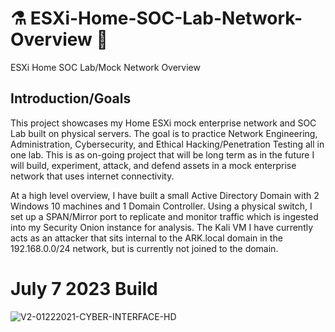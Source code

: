 # ⚗️ ESXi-Home-SOC-Lab-Network-Overview 🧪
ESXi Home SOC Lab/Mock Network Overview

## Introduction/Goals

This project showcases my Home ESXi mock enterprise network and SOC Lab built on physical servers. The goal is to practice Network Engineering, Administration, Cybersecurity, and Ethical Hacking/Penetration Testing all in one lab. This is as on-going project that will be long term as in the future I will build, experiment, attack, and defend assets in a mock enterprise network that uses internet connectivity.

At a high level overview, I have built a small Active Directory Domain with 2 Windows 10 machines and 1 Domain Controller. Using a physical switch, I set up a SPAN/Mirror port to replicate and monitor traffic which is ingested into my Security Onion instance for analysis. The Kali VM I have currently acts as an attacker that sits internal to the ARK.local domain in the 192.168.0.0/24 network, but is currently not joined to the domain. 

# July 7 2023 Build 

![V2-01222021-CYBER-INTERFACE-HD](https://github.com/gervguerrero/ESXi-Home-SOC-Lab-Network-Overview/assets/140366635/f8ac453a-692e-44a9-9a44-2fef4073d9ac)
